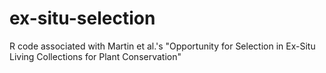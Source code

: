 # ex-situ-selection
R code associated with Martin et al.'s "Opportunity for Selection in Ex-Situ Living Collections for Plant Conservation"

